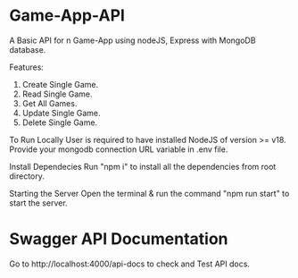 # Game-App-API

A Basic API for n Game-App using nodeJS, Express with MongoDB database.

Features:
  1. Create Single Game.
  2. Read Single Game.
  3. Get All Games.
  4. Update Single Game.
  5. Delete Single Game.

To Run Locally
  User is required to have installed NodeJS of version >= v18.
  Provide your mongodb connection URL variable in .env file.
  
Install Dependecies
  Run "npm i" to install all the dependencies from root directory.

Starting the Server
Open the terminal & run the command "npm run start" to start the server.

# Swagger API Documentation
Go to http://localhost:4000/api-docs to check and Test API docs.
